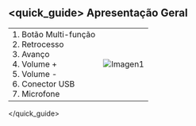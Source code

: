 ﻿## <quick_guide> Apresentação Geral 
|  |  |
|:-------|:-------|
|1.	Botão Multi-função <br> 2. Retrocesso <br> 3.	Avanço <br> 4.	Volume + <br> 5.	Volume -<br> 6.	 Conector USB <br> 7.	 Microfone |![Imagen1](http://static.energysistem.com/images/manuals/39689/54591824e61a9.jpg)|
</quick_guide>
